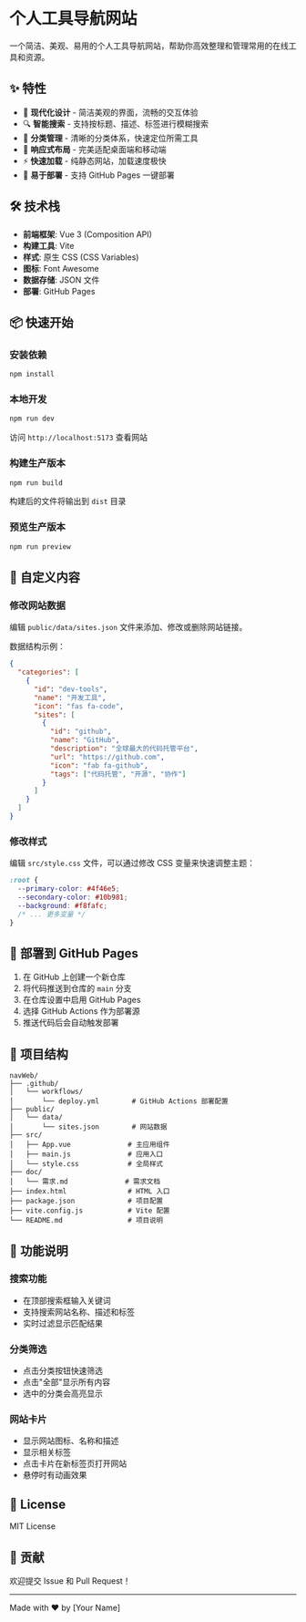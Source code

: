 # 个人工具导航网站

一个简洁、美观、易用的个人工具导航网站，帮助你高效整理和管理常用的在线工具和资源。

## ✨ 特性

- 🎨 **现代化设计** - 简洁美观的界面，流畅的交互体验
- 🔍 **智能搜索** - 支持按标题、描述、标签进行模糊搜索
- 📂 **分类管理** - 清晰的分类体系，快速定位所需工具
- 📱 **响应式布局** - 完美适配桌面端和移动端
- ⚡ **快速加载** - 纯静态网站，加载速度极快
- 🚀 **易于部署** - 支持 GitHub Pages 一键部署

## 🛠️ 技术栈

- **前端框架**: Vue 3 (Composition API)
- **构建工具**: Vite
- **样式**: 原生 CSS (CSS Variables)
- **图标**: Font Awesome
- **数据存储**: JSON 文件
- **部署**: GitHub Pages

## 📦 快速开始

### 安装依赖

```bash
npm install
```

### 本地开发

```bash
npm run dev
```

访问 `http://localhost:5173` 查看网站

### 构建生产版本

```bash
npm run build
```

构建后的文件将输出到 `dist` 目录

### 预览生产版本

```bash
npm run preview
```

## 📝 自定义内容

### 修改网站数据

编辑 `public/data/sites.json` 文件来添加、修改或删除网站链接。

数据结构示例：

```json
{
  "categories": [
    {
      "id": "dev-tools",
      "name": "开发工具",
      "icon": "fas fa-code",
      "sites": [
        {
          "id": "github",
          "name": "GitHub",
          "description": "全球最大的代码托管平台",
          "url": "https://github.com",
          "icon": "fab fa-github",
          "tags": ["代码托管", "开源", "协作"]
        }
      ]
    }
  ]
}
```

### 修改样式

编辑 `src/style.css` 文件，可以通过修改 CSS 变量来快速调整主题：

```css
:root {
  --primary-color: #4f46e5;
  --secondary-color: #10b981;
  --background: #f8fafc;
  /* ... 更多变量 */
}
```

## 🚀 部署到 GitHub Pages

1. 在 GitHub 上创建一个新仓库
2. 将代码推送到仓库的 `main` 分支
3. 在仓库设置中启用 GitHub Pages
4. 选择 GitHub Actions 作为部署源
5. 推送代码后会自动触发部署

## 📂 项目结构

```
navWeb/
├── .github/
│   └── workflows/
│       └── deploy.yml        # GitHub Actions 部署配置
├── public/
│   └── data/
│       └── sites.json        # 网站数据
├── src/
│   ├── App.vue              # 主应用组件
│   ├── main.js              # 应用入口
│   └── style.css            # 全局样式
├── doc/
│   └── 需求.md              # 需求文档
├── index.html               # HTML 入口
├── package.json             # 项目配置
├── vite.config.js           # Vite 配置
└── README.md                # 项目说明
```

## 🎯 功能说明

### 搜索功能
- 在顶部搜索框输入关键词
- 支持搜索网站名称、描述和标签
- 实时过滤显示匹配结果

### 分类筛选
- 点击分类按钮快速筛选
- 点击"全部"显示所有内容
- 选中的分类会高亮显示

### 网站卡片
- 显示网站图标、名称和描述
- 显示相关标签
- 点击卡片在新标签页打开网站
- 悬停时有动画效果

## 📄 License

MIT License

## 🤝 贡献

欢迎提交 Issue 和 Pull Request！

---

Made with ❤️ by [Your Name]

